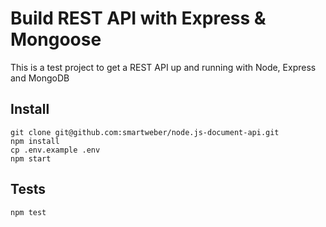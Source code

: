 # Build REST API with Express & Mongoose

This is a test project to get a REST API up and running with Node, Express and MongoDB

## Install
```
git clone git@github.com:smartweber/node.js-document-api.git
npm install
cp .env.example .env
npm start
```

## Tests
```
npm test
```
